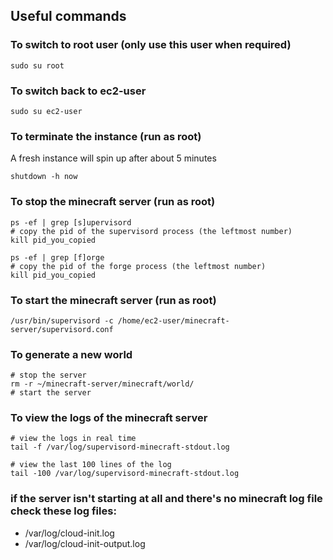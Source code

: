 ## Useful commands 

### To switch to root user (only use this user when required)
```
sudo su root
```

### To switch back to ec2-user
```
sudo su ec2-user
```

### To terminate the instance (run as root)
A fresh instance will spin up after about 5 minutes
```
shutdown -h now
```

### To stop the minecraft server (run as root)
```
ps -ef | grep [s]upervisord
# copy the pid of the supervisord process (the leftmost number)
kill pid_you_copied

ps -ef | grep [f]orge
# copy the pid of the forge process (the leftmost number)
kill pid_you_copied
```

### To start the minecraft server (run as root)
```
/usr/bin/supervisord -c /home/ec2-user/minecraft-server/supervisord.conf
```

### To generate a new world
```
# stop the server
rm -r ~/minecraft-server/minecraft/world/
# start the server
```

### To view the logs of the minecraft server
```
# view the logs in real time
tail -f /var/log/supervisord-minecraft-stdout.log

# view the last 100 lines of the log
tail -100 /var/log/supervisord-minecraft-stdout.log
```

### if the server isn't starting at all and there's no minecraft log file check these log files:
- /var/log/cloud-init.log
- /var/log/cloud-init-output.log
